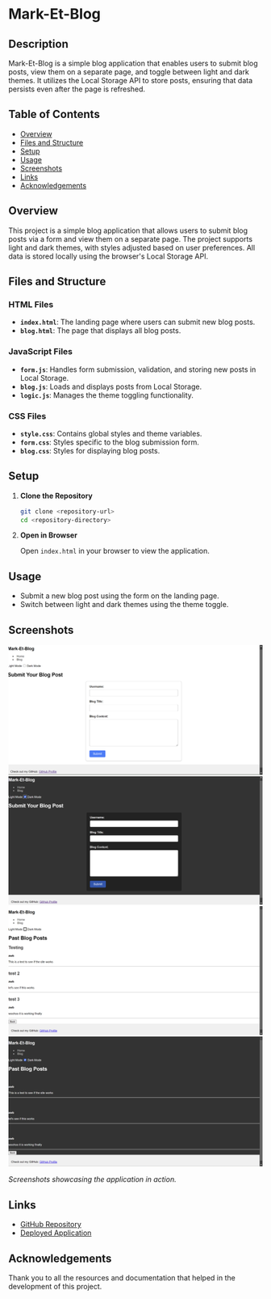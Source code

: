 # Mark-Et-Blog

## Description

Mark-Et-Blog is a simple blog application that enables users to submit blog posts, view them on a separate page, and toggle between light and dark themes. It utilizes the Local Storage API to store posts, ensuring that data persists even after the page is refreshed.

## Table of Contents

- [Overview](#overview)
- [Files and Structure](#files-and-structure)
- [Setup](#setup)
- [Usage](#usage)
- [Screenshots](#screenshots)
- [Links](#links)
- [Acknowledgements](#acknowledgements)

## Overview

This project is a simple blog application that allows users to submit blog posts via a form and view them on a separate page. The project supports light and dark themes, with styles adjusted based on user preferences. All data is stored locally using the browser's Local Storage API.

## Files and Structure

### HTML Files

- **`index.html`**: The landing page where users can submit new blog posts.
- **`blog.html`**: The page that displays all blog posts.

### JavaScript Files

- **`form.js`**: Handles form submission, validation, and storing new posts in Local Storage.
- **`blog.js`**: Loads and displays posts from Local Storage.
- **`logic.js`**: Manages the theme toggling functionality.

### CSS Files

- **`style.css`**: Contains global styles and theme variables.
- **`form.css`**: Styles specific to the blog submission form.
- **`blog.css`**: Styles for displaying blog posts.

## Setup

1. **Clone the Repository**

   ```sh
   git clone <repository-url>
   cd <repository-directory>
   ```

2. **Open in Browser**

   Open `index.html` in your browser to view the application.

## Usage

- Submit a new blog post using the form on the landing page.
- Switch between light and dark themes using the theme toggle.

## Screenshots

![Screenshot of Landing Blog Submission Page Light Mode](./assets/images/Landing%20page%20light%20mode.png)
![Screenshot of Landing Blog Submission Page Dark Mode](./assets/images/Landing%20page%20dark%20mode.png)
![Screenshot of Blog Posts Light Mode](./assets/images/Blog%20page%20light%20mode.png)
![Screenshot of Blog Posts Dark Mode](./assets/images/Blog%20page%20dark%20mode.png)

*Screenshots showcasing the application in action.*

## Links

- [GitHub Repository](https://github.com/awb2987/Mark-Et-Blog)
- [Deployed Application](https://awb2987.github.io/Mark-Et-Blog/)

## Acknowledgements

Thank you to all the resources and documentation that helped in the development of this project.

